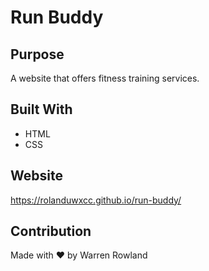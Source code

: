 # Run Buddy

## Purpose
A website that offers fitness training services.

## Built With
* HTML
* CSS

## Website
https://rolanduwxcc.github.io/run-buddy/

## Contribution
Made with ❤️ by Warren Rowland
